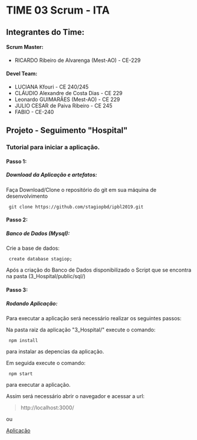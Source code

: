 # TIME 03 Scrum -  ITA

## Integrantes do Time: 

####  Scrum Master:

* RICARDO Ribeiro de Alvarenga (Mest-AO) - CE-229

####  Devel Team:

* LUCIANA Kfouri - CE 240/245 
* CLÁUDIO Alexandre de Costa Dias - CE 229
* Leonardo GUIMARÃES (Mest-AO) - CE 229
* JULIO CESAR de Paiva Ribeiro  - CE 245 
* FABIO - CE-240



## Projeto -  Seguimento "Hospital"


### Tutorial para iniciar a aplicação.

#### Passo 1:

##### Download da Aplicação e artefatos:

Faça Download/Clone o repositório do git em sua máquina de desenvolvimento
```
 git clone https://github.com/stagiopbd/ipbl2019.git
```

#### Passo 2:

#####  Banco de Dados (Mysql):

Crie a base de dados:
```
 create database stagiop;
```
Após a criação do Banco de Dados disponibilizado o Script que se encontra na pasta (3_Hospital/public/sql/)


#### Passo 3:

#####  Rodando Aplicação:

Para executar a aplicação será necessário realizar os seguintes passos:

Na pasta raiz da aplicação "3_Hospital/"
execute o comando:
```
 npm install 
```
para instalar as depencias da aplicação.


Em seguida execute o comando: 
```
 npm start
```
para executar a aplicação.

Assim será necessário abrir o navegador e acessar a url:
> http://localhost:3000/

ou 

[Aplicação](http://localhost:3000/)




